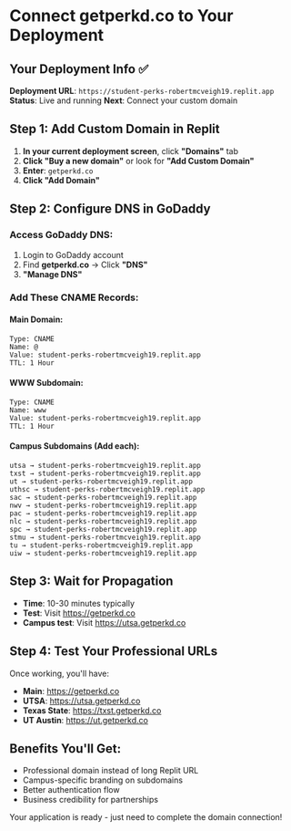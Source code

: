 # Connect getperkd.co to Your Deployment

## Your Deployment Info ✅
**Deployment URL**: `https://student-perks-robertmcveigh19.replit.app`
**Status**: Live and running
**Next**: Connect your custom domain

## Step 1: Add Custom Domain in Replit

1. **In your current deployment screen**, click **"Domains"** tab
2. **Click "Buy a new domain"** or look for **"Add Custom Domain"**
3. **Enter**: `getperkd.co`
4. **Click "Add Domain"**

## Step 2: Configure DNS in GoDaddy

### Access GoDaddy DNS:
1. Login to GoDaddy account
2. Find **getperkd.co** → Click **"DNS"**
3. **"Manage DNS"**

### Add These CNAME Records:

#### Main Domain:
```
Type: CNAME
Name: @
Value: student-perks-robertmcveigh19.replit.app
TTL: 1 Hour
```

#### WWW Subdomain:
```
Type: CNAME
Name: www  
Value: student-perks-robertmcveigh19.replit.app
TTL: 1 Hour
```

#### Campus Subdomains (Add each):
```
utsa → student-perks-robertmcveigh19.replit.app
txst → student-perks-robertmcveigh19.replit.app
ut → student-perks-robertmcveigh19.replit.app
uthsc → student-perks-robertmcveigh19.replit.app
sac → student-perks-robertmcveigh19.replit.app
nwv → student-perks-robertmcveigh19.replit.app
pac → student-perks-robertmcveigh19.replit.app
nlc → student-perks-robertmcveigh19.replit.app
spc → student-perks-robertmcveigh19.replit.app
stmu → student-perks-robertmcveigh19.replit.app
tu → student-perks-robertmcveigh19.replit.app
uiw → student-perks-robertmcveigh19.replit.app
```

## Step 3: Wait for Propagation
- **Time**: 10-30 minutes typically
- **Test**: Visit https://getperkd.co
- **Campus test**: Visit https://utsa.getperkd.co

## Step 4: Test Your Professional URLs

Once working, you'll have:
- **Main**: https://getperkd.co
- **UTSA**: https://utsa.getperkd.co  
- **Texas State**: https://txst.getperkd.co
- **UT Austin**: https://ut.getperkd.co

## Benefits You'll Get:
- Professional domain instead of long Replit URL
- Campus-specific branding on subdomains
- Better authentication flow
- Business credibility for partnerships

Your application is ready - just need to complete the domain connection!